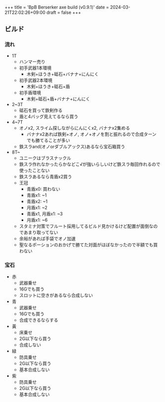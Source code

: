+++
title = 'BpB Berserker axe build (v0.9.1)'
date = 2024-03-21T22:02:26+09:00
draft = false
+++

## ビルド

### 流れ

- 1T
  - ハンマー売り
  - 初手武器1本環境
    - 木剣+ほうき+砥石+バナナ+にんにく
  - 初手武器2本環境
    - 木剣+ほうき+砥石+盾
  - 初手盾環境
    - 木剣+砥石+盾+バナナ+にんにく
- 2~3T
  - 砥石を買って鉄剣作る
  - 盾と4バッグ見えてるなら買う
- 4~7T
  - オノx2, スライム探しながらにんにくx2, バナナx2集める
    - バナナx2あれば鉄剣+オノ, オノ+オノを割と振れるので合成ターンでも勝てることが多い
  - 鉄スラand(オノorダブルアックス)あるなら宝石箱買う
- 8T~
  - ユニークはブラスナックル
  - 鉄スラ作れなかったらかなどこ√が強いらしいけど鉄スラ毎回作れるので使ったことない
  - 鉄スラあるなら青盾x2買う
  - 王冠
    - 青盾x0: 買わない
    - 青盾x1: ~1
    - 青盾x2: ~1
    - 月盾x1: ~2
    - 青盾x1, 月盾x1: ~3
    - 月盾x1: ~6
  - スタミナ対策でフルート採用してるビルド見かけるけど配置が面倒なのであまり取ってない
  - 余裕があれば手袋でオノ加速
  - 聖なるポーションのおかげで勝てた対面がほぼなかったので半額でも買わない

### 宝石

- 赤
  - 武器乗せ
  - 16Gでも買う
  - スロットに空きがあるなら合成しない
- 青
  - 武器乗せ
  - 16Gでも買う
  - 合成できるならする
- 黃
  - 床乗せ
  - 2G以下なら買う
  - 合成しない
- 緑
  - 防具乗せ
  - 2G以下なら買う
  - 基本合成しない
- 紫
  - 防具乗せ
  - 2G以下なら買う
  - 基本合成しない
